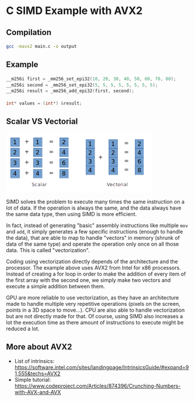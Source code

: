 # C SIMD Example with AVX2

## Compilation

```sh
gcc -mavx2 main.c -o output
```

## Example

```c
__m256i first = _mm256_set_epi32(10, 20, 30, 40, 50, 60, 70, 80);
__m256i second = _mm256_set_epi32(5, 5, 5, 5, 5, 5, 5, 5);
__m256i result = _mm256_add_epi32(first, second);

int* values = (int*) &result;
```

## Scalar VS Vectorial

![Image 1](images/scalar-vectorial.png)

SIMD solves the problem to execute many times the same instruction on a lot of data.
If the operation is always the same, and the data always have the same data type,
then using SIMD is more efficient.

In fact, instead of generating "basic" assembly instructions like multiple `mov` and `add`,
it simply generates a few specific instructions (enough to handle the data),
that are able to map to handle "vectors" in memory (shrunk of data of the same type)
and operate the operation only once on all those data. This is called "vectorization".

Coding using vectorization directly depends of the architecture and the processor.
The example above uses AVX2 from Intel for x86 processors. Instead of creating a for loop
in order to make the addition of every item of the first array with the second one,
we simply make two vectors and execute a simple addition between them.

GPU are more reliable to use vectorization, as they have an architecture made to handle
multiple very repetitive operations (pixels on the screen, points in a 3D space to move...).
CPU are also able to handle vectorization but are not directly made for that.
Of course, using SIMD also increases a lot the execution time as there amount of instructions
to execute might be reduced a lot.

## More about AVX2

 * List of intrinsics: https://software.intel.com/sites/landingpage/IntrinsicsGuide/#expand=91,555&techs=AVX2
 * Simple tutorial: https://www.codeproject.com/Articles/874396/Crunching-Numbers-with-AVX-and-AVX
